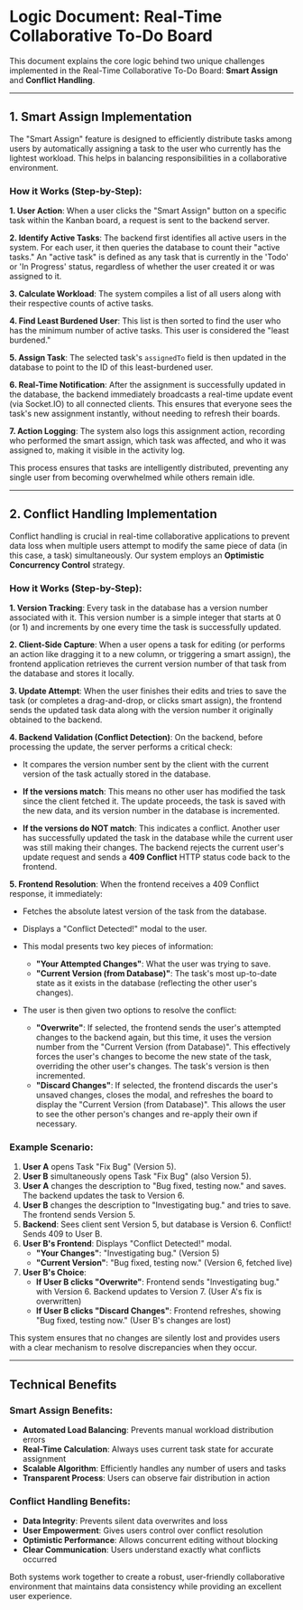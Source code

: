 # Logic Document: Real-Time Collaborative To-Do Board

This document explains the core logic behind two unique challenges implemented in the Real-Time Collaborative To-Do Board: **Smart Assign** and **Conflict Handling**.

---

## 1. Smart Assign Implementation

The "Smart Assign" feature is designed to efficiently distribute tasks among users by automatically assigning a task to the user who currently has the lightest workload. This helps in balancing responsibilities in a collaborative environment.

### How it Works (Step-by-Step):

**1. User Action**: When a user clicks the "Smart Assign" button on a specific task within the Kanban board, a request is sent to the backend server.

**2. Identify Active Tasks**: The backend first identifies all active users in the system. For each user, it then queries the database to count their "active tasks." An "active task" is defined as any task that is currently in the 'Todo' or 'In Progress' status, regardless of whether the user created it or was assigned to it.

**3. Calculate Workload**: The system compiles a list of all users along with their respective counts of active tasks.

**4. Find Least Burdened User**: This list is then sorted to find the user who has the minimum number of active tasks. This user is considered the "least burdened."

**5. Assign Task**: The selected task's `assignedTo` field is then updated in the database to point to the ID of this least-burdened user.

**6. Real-Time Notification**: After the assignment is successfully updated in the database, the backend immediately broadcasts a real-time update event (via Socket.IO) to all connected clients. This ensures that everyone sees the task's new assignment instantly, without needing to refresh their boards.

**7. Action Logging**: The system also logs this assignment action, recording who performed the smart assign, which task was affected, and who it was assigned to, making it visible in the activity log.

This process ensures that tasks are intelligently distributed, preventing any single user from becoming overwhelmed while others remain idle.

---

## 2. Conflict Handling Implementation

Conflict handling is crucial in real-time collaborative applications to prevent data loss when multiple users attempt to modify the same piece of data (in this case, a task) simultaneously. Our system employs an **Optimistic Concurrency Control** strategy.

### How it Works (Step-by-Step):

**1. Version Tracking**: Every task in the database has a version number associated with it. This version number is a simple integer that starts at 0 (or 1) and increments by one every time the task is successfully updated.

**2. Client-Side Capture**: When a user opens a task for editing (or performs an action like dragging it to a new column, or triggering a smart assign), the frontend application retrieves the current version number of that task from the database and stores it locally.

**3. Update Attempt**: When the user finishes their edits and tries to save the task (or completes a drag-and-drop, or clicks smart assign), the frontend sends the updated task data along with the version number it originally obtained to the backend.

**4. Backend Validation (Conflict Detection)**: On the backend, before processing the update, the server performs a critical check:

   - It compares the version number sent by the client with the current version of the task actually stored in the database.
   
   - **If the versions match**: This means no other user has modified the task since the client fetched it. The update proceeds, the task is saved with the new data, and its version number in the database is incremented.
   
   - **If the versions do NOT match**: This indicates a conflict. Another user has successfully updated the task in the database while the current user was still making their changes. The backend rejects the current user's update request and sends a **409 Conflict** HTTP status code back to the frontend.

**5. Frontend Resolution**: When the frontend receives a 409 Conflict response, it immediately:

   - Fetches the absolute latest version of the task from the database.
   - Displays a "Conflict Detected!" modal to the user.
   - This modal presents two key pieces of information:
     - **"Your Attempted Changes"**: What the user was trying to save.
     - **"Current Version (from Database)"**: The task's most up-to-date state as it exists in the database (reflecting the other user's changes).
   
   - The user is then given two options to resolve the conflict:
     - **"Overwrite"**: If selected, the frontend sends the user's attempted changes to the backend again, but this time, it uses the version number from the "Current Version (from Database)". This effectively forces the user's changes to become the new state of the task, overriding the other user's changes. The task's version is then incremented.
     - **"Discard Changes"**: If selected, the frontend discards the user's unsaved changes, closes the modal, and refreshes the board to display the "Current Version (from Database)". This allows the user to see the other person's changes and re-apply their own if necessary.

### Example Scenario:

1. **User A** opens Task "Fix Bug" (Version 5).
2. **User B** simultaneously opens Task "Fix Bug" (also Version 5).
3. **User A** changes the description to "Bug fixed, testing now." and saves. The backend updates the task to Version 6.
4. **User B** changes the description to "Investigating bug." and tries to save. The frontend sends Version 5.
5. **Backend**: Sees client sent Version 5, but database is Version 6. Conflict! Sends 409 to User B.
6. **User B's Frontend**: Displays "Conflict Detected!" modal.
   - **"Your Changes"**: "Investigating bug." (Version 5)
   - **"Current Version"**: "Bug fixed, testing now." (Version 6, fetched live)
7. **User B's Choice**:
   - **If User B clicks "Overwrite"**: Frontend sends "Investigating bug." with Version 6. Backend updates to Version 7. (User A's fix is overwritten)
   - **If User B clicks "Discard Changes"**: Frontend refreshes, showing "Bug fixed, testing now." (User B's changes are lost)

This system ensures that no changes are silently lost and provides users with a clear mechanism to resolve discrepancies when they occur.

---

## Technical Benefits

### Smart Assign Benefits:
- **Automated Load Balancing**: Prevents manual workload distribution errors
- **Real-Time Calculation**: Always uses current task state for accurate assignment
- **Scalable Algorithm**: Efficiently handles any number of users and tasks
- **Transparent Process**: Users can observe fair distribution in action

### Conflict Handling Benefits:
- **Data Integrity**: Prevents silent data overwrites and loss
- **User Empowerment**: Gives users control over conflict resolution
- **Optimistic Performance**: Allows concurrent editing without blocking
- **Clear Communication**: Users understand exactly what conflicts occurred

Both systems work together to create a robust, user-friendly collaborative environment that maintains data consistency while providing an excellent user experience.
